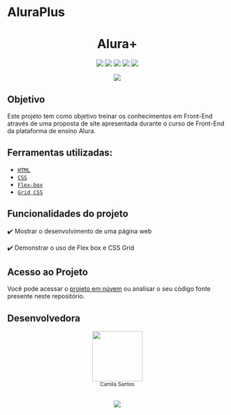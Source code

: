 # AluraPlus
<h1 align="center"> Alura+ </h1>

<p align="center">
<img src="https://img.shields.io/badge/last%20commit-today-blue"/>
<img src="https://img.shields.io/github/forks/camscatt17/AluraPlus"/>
<img src="https://img.shields.io/github/stars/camscatt17/AluraPlus"/>
<img src="https://img.shields.io/github/issues/camscatt17/AluraPlus"/>
<img src="https://img.shields.io/badge/status-concluido-brightgreen"/>
</p>

<p align="center">
   <img src="https://user-images.githubusercontent.com/39015235/222514519-5cb5c777-1a1a-4190-bebf-3aa8245a8d23.gif" />
</p>   
  
   
## Objetivo
Este projeto tem como objetivo treinar os conhecimentos em Front-End através de uma proposta de site apresentada durante o curso de Front-End da plataforma de ensino Alura.

## Ferramentas utilizadas:
* [`HTML`](https://developer.mozilla.org/en-US/docs/Web/HTML)
* [`CSS`](https://developer.mozilla.org/en-US/docs/Web/CSS)
* [`Flex-box`](https://css-tricks.com/snippets/css/a-guide-to-flexbox/#aa-flexbox-properties)
* [`Grid CSS`](https://developer.mozilla.org/pt-BR/docs/Web/CSS/CSS_Grid_Layout/Basic_Concepts_of_Grid_Layout)

## Funcionalidades do projeto

:heavy_check_mark: Mostrar o desenvolvimento de uma página web

:heavy_check_mark: Demonstrar o uso de Flex box e CSS Grid


## Acesso ao Projeto
Você pode acessar o [projeto em núvem](https://camscatt17.github.io/AluraPlus/) ou analisar o seu código fonte presente neste repositório.


## Desenvolvedora
<p align="center">
   <img src="https://user-images.githubusercontent.com/39015235/221927226-3240dc62-54f3-4aa4-8b0d-58bdb44090be.png" width=115><br><sub>Camila Santos</sub>
</p>  

##
<p align="center">
   <img src="https://img.shields.io/badge/made%20by-Alura-blue">
</p>
